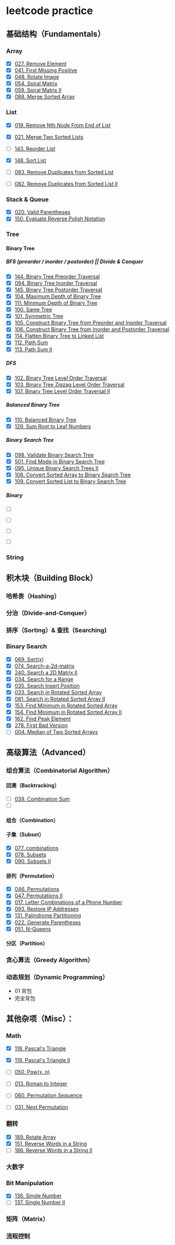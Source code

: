 # leetcode practice

## 基础结构（Fundamentals）

### Array
- [x] [027. Remove Element](http://oj.leetcode.com/problems/remove-element/)
- [x] [041. First Missing Positive](http://oj.leetcode.com/problems/first-missing-positive/)
- [x] [048. Rotate Image](https://leetcode.com/problems/rotate-image/)
- [x] [054. Spiral Matrix](http://oj.leetcode.com/problems/spiral-matrix/)
- [x] [059. Spiral Matrix II](http://oj.leetcode.com/problems/spiral-matrix-ii/)
- [x] [088. Merge Sorted Array](http://oj.leetcode.com/problems/merge-sorted-array/)

### List
- [x] [019. Remove Nth Node From End of List](http://oj.leetcode.com/problems/remove-nth-node-from-end-of-list/)
- [x] [021. Merge Two Sorted Lists](http://oj.leetcode.com/problems/merge-two-sorted-lists/)
- [ ] [143. Reorder List](http://oj.leetcode.com/problems/reorder-list/)
- [x] [148. Sort List](http://oj.leetcode.com/problems/sort-list/)
- [ ] [083. Remove Duplicates from Sorted List](http://oj.leetcode.com/problems/remove-duplicates-from-sorted-list/)
- [ ] [082. Remove Duplicates from Sorted List II](http://oj.leetcode.com/problems/remove-duplicates-from-sorted-list-ii/)


### Stack & Queue
- [x] [020. Valid Parentheses](http://oj.leetcode.com/problems/valid-parentheses/)
- [x] [150. Evaluate Reverse Polish Notation](http://oj.leetcode.com/problems/evaluate-reverse-polish-notation/)
### Tree
#### Binary Tree
##### BFS (preorder / inorder / postorder) || Divide & Conquer
- [x] [144. Binary Tree Preorder Traversal](http://oj.leetcode.com/problems/binary-tree-preorder-traversal/)
- [x] [094. Binary Tree Inorder Traversal](http://oj.leetcode.com/problems/binary-tree-inorder-traversal/)
- [x] [145. Binary Tree Postorder Traversal](http://oj.leetcode.com/problems/binary-tree-postorder-traversal/)
- [x] [104. Maximum Depth of Binary Tree](http://oj.leetcode.com/problems/maximum-depth-of-binary-tree/)
- [x] [111. Minimum Depth of Binary Tree](http://oj.leetcode.com/problems/minimum-depth-of-binary-tree/)
- [x] [100. Same Tree](http://oj.leetcode.com/problems/same-tree/)
- [x] [101. Symmetric Tree](http://oj.leetcode.com/problems/symmetric-tree/)
- [x] [105. Construct Binary Tree from Preorder and Inorder Traversal](http://oj.leetcode.com/problems/construct-binary-tree-from-preorder-and-inorder-traversal/)
- [x] [106. Construct Binary Tree from Inorder and Postorder Traversal](http://oj.leetcode.com/problems/construct-binary-tree-from-inorder-and-postorder-traversal/)
- [x] [114. Flatten Binary Tree to Linked List](http://oj.leetcode.com/problems/flatten-binary-tree-to-linked-list/)
- [x] [112. Path Sum](http://oj.leetcode.com/problems/path-sum/)
- [x] [113. Path Sum II](http://oj.leetcode.com/problems/path-sum-ii/)

##### DFS
- [x] [102. Binary Tree Level Order Traversal](http://oj.leetcode.com/problems/binary-tree-level-order-traversal/)
- [x] [103. Binary Tree Zigzag Level Order Traversal](http://oj.leetcode.com/problems/binary-tree-zigzag-level-order-traversal/)
- [x] [107. Binary Tree Level Order Traversal II](http://oj.leetcode.com/problems/binary-tree-level-order-traversal-ii/)

##### Balanced Binary Tree
- [x] [110. Balanced Binary Tree](http://oj.leetcode.com/problems/balanced-binary-tree/)
- [x] [129. Sum Root to Leaf Numbers](http://oj.leetcode.com/problems/sum-root-to-leaf-numbers/)

##### Binary Search Tree
- [x] [098. Validate Binary Search Tree](http://oj.leetcode.com/problems/validate-binary-search-tree/)
- [x] [501. Find Mode in Binary Search Tree](https://leetcode.com/problems/find-mode-in-binary-search-tree/)
- [x] [095. Unique Binary Search Trees II](http://oj.leetcode.com/problems/unique-binary-search-trees-ii/)
- [x] [108. Convert Sorted Array to Binary Search Tree](http://oj.leetcode.com/problems/convert-sorted-array-to-binary-search-tree/)
- [x] [109. Convert Sorted List to Binary Search Tree](http://oj.leetcode.com/problems/convert-sorted-list-to-binary-search-tree/)

##### Binary 

- [ ] [ ](http://oj.leetcode.com/problems/recover-binary-search-tree/)
- [ ] [ ](http://oj.leetcode.com/problems/binary-tree-maximum-path-sum/)
- [ ] [ ](http://oj.leetcode.com/problems/populating-next-right-pointers-in-each-node/)
- [ ] [ ](http://oj.leetcode.com/problems/populating-next-right-pointers-in-each-node-ii/)


### String

## 积木块（Building Block）
### 哈希表（Hashing）
### 分治（Divide-and-Conquer）
### 排序（Sorting）& 查找（Searching)
### Binary Search
- [x] [069. Sqrt(x)](http://oj.leetcode.com/problems/sqrtx/)
- [x] [074. Search-a-2d-matrix](http://oj.leetcode.com/problems/search-a-2d-matrix/)
- [x] [240. Search a 2D Matrix II](https://leetcode.com/problems/search-a-2d-matrix-ii/)
- [x] [034. Search for a Range](https://leetcode.com/problems/search-for-a-range/)
- [x] [035. Search Insert Position](http://oj.leetcode.com/problems/search-insert-position/)
- [x] [033. Search in Rotated Sorted Array](http://oj.leetcode.com/problems/search-in-rotated-sorted-array/)
- [x] [081. Search in Rotated Sorted Array II](http://oj.leetcode.com/problems/search-in-rotated-sorted-array-ii/)
- [x] [153. Find Minimum in Rotated Sorted Array](https://leetcode.com/problems/find-minimum-in-rotated-sorted-array/)
- [x] [154. Find Minimum in Rotated Sorted Array II](https://leetcode.com/problems/find-minimum-in-rotated-sorted-array-ii/)
- [x] [162. Find Peak Element](https://leetcode.com/problems/find-peak-element/)
- [x] [278. First Bad Version](https://leetcode.com/problems/first-bad-version/)
- [ ] [004. Median of Two Sorted Arrays](http://oj.leetcode.com/problems/median-of-two-sorted-arrays/)
## 高级算法（Advanced）

### 组合算法（Combinatorial Algorithm）

#### 回溯（Backtracking）
- [ ] [039. Combination Sum](http://oj.leetcode.com/problems/combination-sum/)
- [ ] [ ](http://oj.leetcode.com/problems/combination-sum-ii/)

#### 组合（Combination）

#### 子集（Subset）
- [x] [077. combinations](http://oj.leetcode.com/problems/combinations/)
- [x] [078. Subsets](https://leetcode.com/problems/subsets/)
- [x] [090. Subsets II](https://leetcode.com/problems/subsets-ii/)

#### 排列（Permutation）
- [x] [046. Permutations](http://oj.leetcode.com/problems/permutations/)
- [x] [047. Permutations II](http://oj.leetcode.com/problems/permutations-ii/)
- [x] [017. Letter Combinations of a Phone Number](https://leetcode.com/problems/letter-combinations-of-a-phone-number/)
- [x] [093. Restore IP Addresses](http://oj.leetcode.com/problems/restore-ip-addresses/)
- [x] [131. Palindrome Partitioning](https://leetcode.com/problems/palindrome-partitioning/)
- [x] [022. Generate Parentheses](http://oj.leetcode.com/problems/generate-parentheses/)
- [x] [051. N-Queens](https://leetcode.com/problems/n-queens/description/)

#### 分区（Partition）

### 贪心算法（Greedy Algorithm）

### 动态规划（Dynamic Programming）
- 01 背包
- 完全背包

## 其他杂项（Misc）：

### Math

- [x] [118. Pascal's Triangle](http://oj.leetcode.com/problems/pascals-triangle/)
- [x] [119. Pascal's Triangle II](http://oj.leetcode.com/problems/pascals-triangle-ii/)
- [ ] [050. Pow(x, n)](http://oj.leetcode.com/problems/powx-n/)
- [ ] [013. Roman to Integer](http://oj.leetcode.com/problems/roman-to-integer/)

- [ ] [060. Permutation Sequence](https://leetcode.com/problems/permutation-sequence/)
- [ ] [031. Next Permutation](https://leetcode.com/problems/next-permutation/)

### 翻转
- [x] [189. Rotate Array](https://leetcode.com/problems/rotate-array/)
- [x] [151. Reverse Words in a String](https://leetcode.com/problems/reverse-words-in-a-string/)
- [ ] [186. Reverse Words in a String II](https://leetcode.com/problems/reverse-words-in-a-string-ii/)

### 大数字

### Bit Manipulation

- [x] [136. Single Number](http://oj.leetcode.com/problems/single-number/)
- [ ] [137. Single Number II](http://oj.leetcode.com/problems/single-number-ii/)

### 矩阵（Matrix）

### 流程控制
